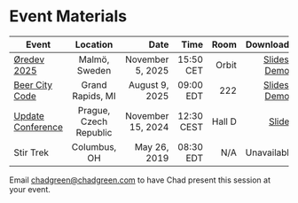 # Event Materials

| Event                                                    |        Location        |              Date |       Time |   Room |                                                    Downloads |
| -------------------------------------------------------- | :--------------------: | ----------------: | ---------: | -----: | -----------------------------------------------------------: |
| [Øredev 2025](https://oredev.org/)                       |     Malmö, Sweden      |  November 5, 2025 |  15:50 CET |  Orbit | [Slides](TransformChaosIntoOrderWithAzureDurableFunctions-Øredev2025.pdf) \| [Demos](..\Demos\readme.md) |
| [Beer City Code](https://www.beercitycode.com/)          |    Grand Rapids, MI    |    August 9, 2025 |  09:00 EDT |    222 | [Slides](TransformChaosIntoOrderWithAzureDurableFunctions-BeerCityCode2025.pdf) \| [Demos](..\Demos\readme.md) |
| [Update Conference](https://www.updateconference.net/en) | Prague, Czech Republic | November 15, 2024 | 12:30 CEST | Hall D |          [Slides](.//ServerlessOrchestration-UpdateConf.pdf) |
| Stir Trek                                                |      Columbus, OH      |      May 26, 2019 |  08:30 EDT |    N/A |                                                  Unavailable |

Email [chadgreen@chadgreen.com](mailto:chadgreen@chadgreen.com?subject=Presentation%20Request:%20Presentation%20Title) to have Chad present this session at your event.
